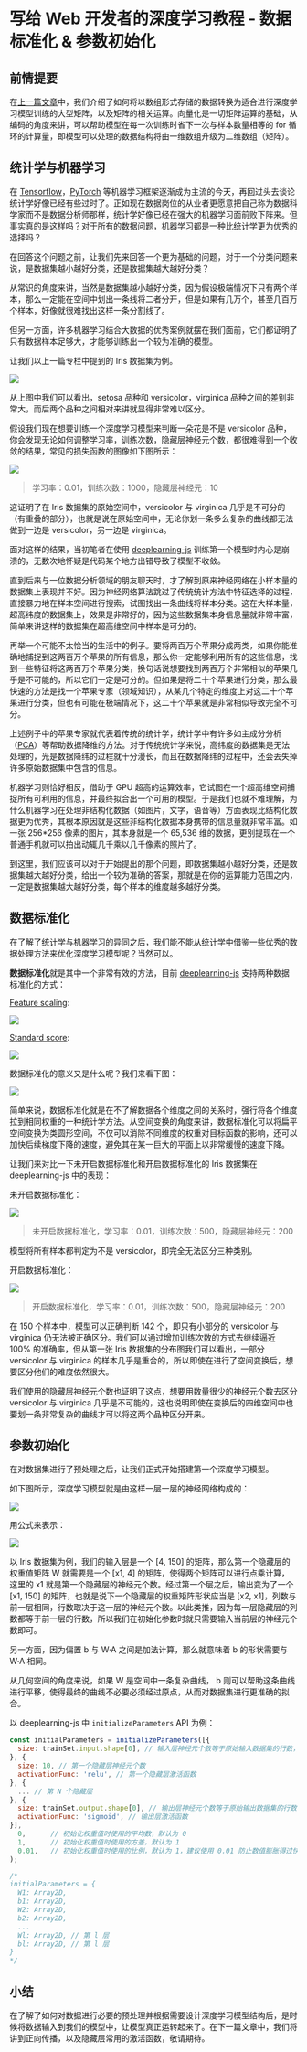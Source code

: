 # 写给 Web 开发者的深度学习教程 - 数据标准化 & 参数初始化
## 前情提要
在[上一篇文章](https://github.com/AlanWei/blog/issues/7)中，我们介绍了如何将以数组形式存储的数据转换为适合进行深度学习模型训练的大型矩阵，以及矩阵的相关运算。向量化是一切矩阵运算的基础，从编码的角度来讲，可以帮助模型在每一次训练时省下一次与样本数量相等的 for 循环的计算量，即模型可以处理的数据结构将由一维数组升级为二维数组（矩阵）。

## 统计学与机器学习
在 [Tensorflow](https://www.tensorflow.org/)，[PyTorch](http://pytorch.org/) 等机器学习框架逐渐成为主流的今天，再回过头去谈论统计学好像已经有些过时了。正如现在数据岗位的从业者更愿意把自己称为数据科学家而不是数据分析师那样，统计学好像已经在强大的机器学习面前败下阵来。但事实真的是这样吗？对于所有的数据问题，机器学习都是一种比统计学更为优秀的选择吗？

在回答这个问题之前，让我们先来回答一个更为基础的问题，对于一个分类问题来说，是数据集越小越好分类，还是数据集越大越好分类？

从常识的角度来讲，当然是数据集越小越好分类，因为假设极端情况下只有两个样本，那么一定能在空间中划出一条线将二者分开，但是如果有几万个，甚至几百万个样本，好像就很难找出这样一条分割线了。

但另一方面，许多机器学习结合大数据的优秀案例就摆在我们面前，它们都证明了只有数据样本足够大，才能够训练出一个较为准确的模型。

让我们以上一篇专栏中提到的 Iris 数据集为例。

![](./iris.jpg)

从上图中我们可以看出，setosa 品种和 versicolor，virginica 品种之间的差别非常大，而后两个品种之间相对来讲就显得非常难以区分。

假设我们现在想要训练一个深度学习模型来判断一朵花是不是 versicolor 品种，你会发现无论如何调整学习率，训练次数，隐藏层神经元个数，都很难得到一个收敛的结果，常见的损失函数的图像如下图所示：

![](./cost.jpg)

> 学习率：0.01，训练次数：1000，隐藏层神经元：10

这证明了在 Iris 数据集的原始空间中，versicolor 与 virginica 几乎是不可分的（有重叠的部分），也就是说在原始空间中，无论你划一条多么复杂的曲线都无法做到一边是 versicolor，另一边是 virginica。

面对这样的结果，当初笔者在使用 [deeplearning-js](http://www.deeplearning-js.com/) 训练第一个模型时内心是崩溃的，无数次地怀疑是代码某个地方出错导致了模型不收敛。

直到后来与一位数据分析领域的朋友聊天时，才了解到原来神经网络在小样本量的数据集上表现并不好。因为神经网络算法跳过了传统统计方法中特征选择的过程，直接暴力地在样本空间进行搜索，试图找出一条曲线将样本分类。这在大样本量，超高纬度的数据集上，效果是非常好的，因为这些数据集本身信息量就非常丰富，简单来讲这样的数据集在超高维空间中样本是可分的。

再举一个可能不太恰当的生活中的例子。要将两百万个苹果分成两类，如果你能准确地捕捉到这两百万个苹果的所有信息，那么你一定能够利用所有的这些信息，找到一些特征将这两百万个苹果分类，换句话说想要找到两百万个非常相似的苹果几乎是不可能的，所以它们一定是可分的。但如果是将二十个苹果进行分类，那么最快速的方法是找一个苹果专家（领域知识），从某几个特定的维度上对这二十个苹果进行分类，但也有可能在极端情况下，这二十个苹果就是非常相似导致完全不可分。

上述例子中的苹果专家就代表着传统的统计学，统计学中有许多如主成分分析（[PCA](https://en.wikipedia.org/wiki/Principal_component_analysis)）等帮助数据降维的方法。对于传统统计学来说，高纬度的数据集是无法处理的，光是数据降纬的过程就十分漫长，而且在数据降纬的过程中，还会丢失掉许多原始数据集中包含的信息。

机器学习则恰好相反，借助于 GPU 超高的运算效率，它试图在一个超高维空间捕捉所有可利用的信息，并最终拟合出一个可用的模型。于是我们也就不难理解，为什么机器学习在处理非结构化数据（如图片，文字，语音等）方面表现比结构化数据更为优秀，其根本原因就是这些非结构化数据本身携带的信息量就非常丰富。如一张 256*256 像素的图片，其本身就是一个 65,536 维的数据，更别提现在一个普通手机就可以拍出动辄几千乘以几千像素的照片了。

到这里，我们应该可以对于开始提出的那个问题，即数据集越小越好分类，还是数据集越大越好分类，给出一个较为准确的答案，那就是在你的运算能力范围之内，一定是数据集越大越好分类，每个样本的维度越多越好分类。

## 数据标准化
在了解了统计学与机器学习的异同之后，我们能不能从统计学中借鉴一些优秀的数据处理方法来优化深度学习模型呢？当然可以。

**数据标准化**就是其中一个非常有效的方法，目前 [deeplearning-js](http://www.deeplearning-js.com/) 支持两种数据标准化的方式：

[Feature scaling](https://github.com/AlanWei/deeplearning-js/blob/master/src/preprocess/normalization/minMaxNormalization.ts):

![](./equation1.svg)

[Standard score](https://github.com/AlanWei/deeplearning-js/blob/master/src/preprocess/normalization/zscore.ts):

![](./equation2.svg)

数据标准化的意义又是什么呢？我们来看下图：

![](./standard.jpg)

简单来说，数据标准化就是在不了解数据各个维度之间的关系时，强行将各个维度拉到相同权重的一种统计学方法。从空间变换的角度来讲，数据标准化可以将扁平空间变换为类圆形空间，不仅可以消除不同维度的权重对目标函数的影响，还可以加快后续梯度下降的速度，避免其在某一巨大的平面上以非常缓慢的速度下降。

让我们来对比一下未开启数据标准化和开启数据标准化的 Iris 数据集在 deeplearning-js 中的表现：

未开启数据标准化：

![](./cost2.jpg)

> 未开启数据标准化，学习率：0.01，训练次数：500，隐藏层神经元：200

模型将所有样本都判定为不是 versicolor，即完全无法区分三种类别。

开启数据标准化：

![](./cost3.jpg)

> 开启数据标准化，学习率：0.01，训练次数：500，隐藏层神经元：200

在 150 个样本中，模型可以正确判断 142 个，即只有小部分的 versicolor 与 virginica 仍无法被正确区分。我们可以通过增加训练次数的方式去继续逼近 100% 的准确率，但从第一张 Iris 数据集的分布图我们可以看出，一部分 versicolor 与 virginica 的样本几乎是重合的，所以即使在进行了空间变换后，想要区分他们的难度依然很大。

我们使用的隐藏层神经元个数也证明了这点，想要用数量很少的神经元个数去区分 versicolor 与 virginica 几乎是不可能的，这也说明即使在变换后的四维空间中也要划一条非常复杂的曲线才可以将这两个品种区分开来。

## 参数初始化
在对数据集进行了预处理之后，让我们正式开始搭建第一个深度学习模型。

如下图所示，深度学习模型就是由这样一层一层的神经网络构成的：

![](./nn.jpg)

用公式来表示：

![](./equation3.svg)

以 Iris 数据集为例，我们的输入层是一个 [4, 150] 的矩阵，那么第一个隐藏层的权重值矩阵 W 就需要是一个 [x1, 4] 的矩阵，使得两个矩阵可以进行点乘计算，这里的 x1 就是第一个隐藏层的神经元个数。经过第一个层之后，输出变为了一个 [x1, 150] 的矩阵，也就是说下一个隐藏层的权重矩阵形状应当是 [x2, x1]，列数与前一层相同，行数取决于这一层的神经元个数。以此类推，因为每一层隐藏层的列数都等于前一层的行数，所以我们在初始化参数时就只需要输入当前层的神经元个数即可。

另一方面，因为偏置 b 与 W·A 之间是加法计算，那么就意味着 b  的形状需要与 W·A 相同。

从几何空间的角度来说，如果 W 是空间中一条复杂曲线， b 则可以帮助这条曲线进行平移，使得最终的曲线不必要必须经过原点，从而对数据集进行更准确的拟合。

以 deeplearning-js 中 `initializeParameters` API 为例：

```javascript
const initialParameters = initializeParameters([{
  size: trainSet.input.shape[0], // 输入层神经元个数等于原始输入数据集的行数，即输入数据维度数
}, {
  size: 10, // 第一个隐藏层神经元个数
  activationFunc: 'relu', // 第一个隐藏层激活函数
}, {
  ... // 第 N 个隐藏层
}, {
  size: trainSet.output.shape[0], // 输出层神经元个数等于原始输出数据集的行数，即输出数据维度数
  activationFunc: 'sigmoid', // 输出层激活函数
}],
  0,      // 初始化权重值时使用的平均数，默认为 0
  1,      // 初始化权重值时使用的方差，默认为 1
  0.01,   // 初始化权重值时使用的比例，默认为 1，建议使用 0.01 防止数值膨胀得过快
);

/*
initialParameters = {
  W1: Array2D,
  b1: Array2D,
  W2: Array2D,
  b2: Array2D,
  ...
  Wl: Array2D, // 第 l 层
  bl: Array2D, // 第 l 层
}
*/
```

## 小结
在了解了如何对数据进行必要的预处理并根据需要设计深度学习模型结构后，是时候将数据输入到我们的模型中，让模型真正运转起来了。在下一篇文章中，我们将讲到正向传播，以及隐藏层常用的激活函数，敬请期待。